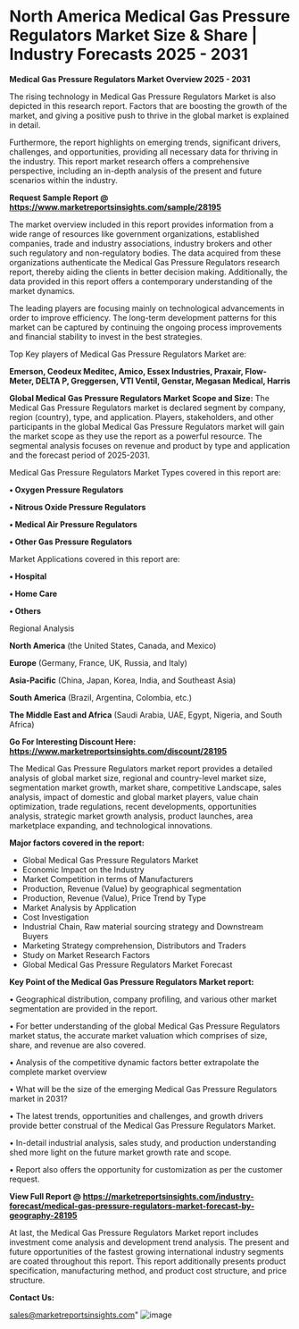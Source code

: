 # North America Medical Gas Pressure Regulators Market Size & Share | Industry Forecasts 2025 - 2031

<Strong> Medical Gas Pressure Regulators Market Overview 2025 - 2031</strong>

The rising technology in Medical Gas Pressure Regulators Market is also depicted in this research report. Factors that are boosting the growth of the market, and giving a positive push to thrive in the global market is explained in detail.

Furthermore, the report highlights on emerging trends, significant drivers, challenges, and opportunities, providing all necessary data for thriving in the industry. This report market research offers a comprehensive perspective, including an in-depth analysis of the present and future scenarios within the industry.

<strong>Request Sample Report @ <a href=https://www.marketreportsinsights.com/sample/28195>https://www.marketreportsinsights.com/sample/28195</a></strong>

The market overview included in this report provides information from a wide range of resources like government organizations, established companies, trade and industry associations, industry brokers and other such regulatory and non-regulatory bodies. The data acquired from these organizations authenticate the Medical Gas Pressure Regulators research report, thereby aiding the clients in better decision making. Additionally, the data provided in this report offers a contemporary understanding of the market dynamics.

The leading players are focusing mainly on technological advancements in order to improve efficiency. The long-term development patterns for this market can be captured by continuing the ongoing process improvements and financial stability to invest in the best strategies.

Top Key players of Medical Gas Pressure Regulators Market are:

<strong>Emerson, Ceodeux Meditec, Amico, Essex Industries, Praxair, Flow-Meter, DELTA P, Greggersen, VTI Ventil, Genstar, Megasan Medical, Harris</strong>

<strong><b>Global Medical Gas Pressure Regulators Market Scope and Size:</b></strong>
The Medical Gas Pressure Regulators market is declared segment by company, region (country), type, and application. Players, stakeholders, and other participants in the global Medical Gas Pressure Regulators market will gain the market scope as they use the report as a powerful resource. The segmental analysis focuses on revenue and product by type and application and the forecast period of 2025-2031.

Medical Gas Pressure Regulators Market Types covered in this report are:

<strong>• Oxygen Pressure Regulators

• Nitrous Oxide Pressure Regulators

• Medical Air Pressure Regulators

• Other Gas Pressure Regulators</strong>

Market Applications covered in this report are:

<strong>• Hospital

• Home Care

• Others</strong> 

Regional Analysis

<strong>North America</strong> (the United States, Canada, and Mexico)

<strong>Europe</strong> (Germany, France, UK, Russia, and Italy)

<strong>Asia-Pacific</strong> (China, Japan, Korea, India, and Southeast Asia)

<strong>South America</strong> (Brazil, Argentina, Colombia, etc.)

<strong>The Middle East and Africa</strong> (Saudi Arabia, UAE, Egypt, Nigeria, and South Africa)

<strong>Go For Interesting Discount Here: <a href=https://www.marketreportsinsights.com/discount/28195>https://www.marketreportsinsights.com/discount/28195</a></strong>

The Medical Gas Pressure Regulators market report provides a detailed analysis of global market size, regional and country-level market size, segmentation market growth, market share, competitive Landscape, sales analysis, impact of domestic and global market players, value chain optimization, trade regulations, recent developments, opportunities analysis, strategic market growth analysis, product launches, area marketplace expanding, and technological innovations.

<strong><b>Major factors covered in the report:</b></strong>
<ul>
  <li>Global Medical Gas Pressure Regulators Market </li>
  <li>Economic Impact on the Industry</li>
  <li>Market Competition in terms of Manufacturers</li>
  <li>Production, Revenue (Value) by geographical segmentation</li>
  <li>Production, Revenue (Value), Price Trend by Type</li>
  <li>Market Analysis by Application</li>
  <li>Cost Investigation</li>
  <li>Industrial Chain, Raw material sourcing strategy and Downstream Buyers</li>
  <li>Marketing Strategy comprehension, Distributors and Traders</li>
  <li>Study on Market Research Factors</li>
  <li>Global Medical Gas Pressure Regulators Market Forecast</li>
</ul>

<strong><b>Key Point of the Medical Gas Pressure Regulators Market report:</b></strong>

• Geographical distribution, company profiling, and various other market segmentation are provided in the report.

• For better understanding of the global Medical Gas Pressure Regulators market status, the accurate market valuation which comprises of size, share, and revenue are also covered.

• Analysis of the competitive dynamic factors better extrapolate the complete market overview

• What will be the size of the emerging Medical Gas Pressure Regulators market in 2031?

• The latest trends, opportunities and challenges, and growth drivers provide better construal of the Medical Gas Pressure Regulators Market.

• In-detail industrial analysis, sales study, and production understanding shed more light on the future market growth rate and scope.

• Report also offers the opportunity for customization as per the customer request.

<strong><b>View Full Report @ <a href=https://marketreportsinsights.com/industry-forecast/medical-gas-pressure-regulators-market-forecast-by-geography-28195>https://marketreportsinsights.com/industry-forecast/medical-gas-pressure-regulators-market-forecast-by-geography-28195</a></b></strong>


At last, the Medical Gas Pressure Regulators Market report includes investment come analysis and development trend analysis. The present and future opportunities of the fastest growing international industry segments are coated throughout this report. This report additionally presents product specification, manufacturing method, and product cost structure, and price structure.

<strong>Contact Us:</strong>

sales@marketreportsinsights.com"
![image](https://github.com/user-attachments/assets/4aa0aff7-a753-49a8-8efe-fcbcbc027807)
